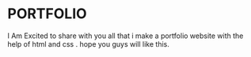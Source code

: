 # PORTFOLIO
I Am Excited to share with you all that i make a portfolio website with the help of html and css . hope you guys will like this.
